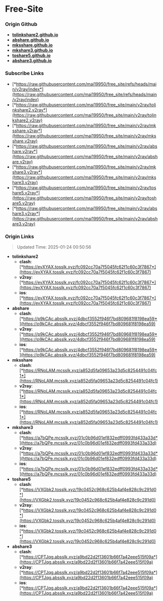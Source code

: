 # Free-Site

### Origin Github

- [**tolinkshare2.github.io**](https://github.com/tolinkshare2/tolinkshare2.github.io)
- [**abshare.github.io**](https://github.com/abshare/abshare.github.io)
- [**mksshare.github.io**](https://github.com/mksshare/mksshare.github.io)
- [**mkshare3.github.io**](https://github.com/mkshare3/mkshare3.github.io)
- [**toshare5.github.io**](https://github.com/toshare5/toshare5.github.io)
- [**abshare3.github.io**](https://github.com/abshare3/abshare3.github.io)

### Subscribe Links

- [*https://raw.githubusercontent.com/mai19950/free_site/refs/heads/main/v2ray/index*](https://raw.githubusercontent.com/mai19950/free_site/refs/heads/main/v2ray/index)
- [*https://raw.githubusercontent.com/mai19950/free_site/main/v2ray/tolinkshare2.v2ray*](https://raw.githubusercontent.com/mai19950/free_site/main/v2ray/tolinkshare2.v2ray)
- [*https://raw.githubusercontent.com/mai19950/free_site/main/v2ray/mksshare.v2ray*](https://raw.githubusercontent.com/mai19950/free_site/main/v2ray/mksshare.v2ray)
- [*https://raw.githubusercontent.com/mai19950/free_site/main/v2ray/abshare.v2ray*](https://raw.githubusercontent.com/mai19950/free_site/main/v2ray/abshare.v2ray)
- [*https://raw.githubusercontent.com/mai19950/free_site/main/v2ray/mkshare3.v2ray*](https://raw.githubusercontent.com/mai19950/free_site/main/v2ray/mkshare3.v2ray)
- [*https://raw.githubusercontent.com/mai19950/free_site/main/v2ray/toshare5.v2ray*](https://raw.githubusercontent.com/mai19950/free_site/main/v2ray/toshare5.v2ray)
- [*https://raw.githubusercontent.com/mai19950/free_site/main/v2ray/abshare3.v2ray*](https://raw.githubusercontent.com/mai19950/free_site/main/v2ray/abshare3.v2ray)

### Origin Links

> Updated Time: 2025-01-24 00:50:56

- **tolinkshare2**
  - **clash**: [*https://evXYAX.tosslk.xyz/fc092cc70a7f5045fc62f1c60c3f7867*](https://evXYAX.tosslk.xyz/fc092cc70a7f5045fc62f1c60c3f7867)
  - **v2ray**: [*https://evXYAX.tosslk.xyz/fc092cc70a7f5045fc62f1c60c3f7867*](https://evXYAX.tosslk.xyz/fc092cc70a7f5045fc62f1c60c3f7867)
  - **ios**: [*https://evXYAX.tosslk.xyz/fc092cc70a7f5045fc62f1c60c3f7867*](https://evXYAX.tosslk.xyz/fc092cc70a7f5045fc62f1c60c3f7867)
- **abshare**
  - **clash**: [*https://p9kCAc.absslk.xyz/4dbcf3552f946f7bd809681f8198ea59*](https://p9kCAc.absslk.xyz/4dbcf3552f946f7bd809681f8198ea59)
  - **v2ray**: [*https://p9kCAc.absslk.xyz/4dbcf3552f946f7bd809681f8198ea59*](https://p9kCAc.absslk.xyz/4dbcf3552f946f7bd809681f8198ea59)
  - **ios**: [*https://p9kCAc.absslk.xyz/4dbcf3552f946f7bd809681f8198ea59*](https://p9kCAc.absslk.xyz/4dbcf3552f946f7bd809681f8198ea59)
- **mksshare**
  - **clash**: [*https://RNoLAM.mcsslk.xyz/a852d5fa09653a23d5c8254491c04fc1*](https://RNoLAM.mcsslk.xyz/a852d5fa09653a23d5c8254491c04fc1)
  - **v2ray**: [*https://RNoLAM.mcsslk.xyz/a852d5fa09653a23d5c8254491c04fc1*](https://RNoLAM.mcsslk.xyz/a852d5fa09653a23d5c8254491c04fc1)
  - **ios**: [*https://RNoLAM.mcsslk.xyz/a852d5fa09653a23d5c8254491c04fc1*](https://RNoLAM.mcsslk.xyz/a852d5fa09653a23d5c8254491c04fc1)
- **mkshare3**
  - **clash**: [*https://a7bQPe.mcsslk.xyz/01c0b96d01ef832edff0993fd433a33d*](https://a7bQPe.mcsslk.xyz/01c0b96d01ef832edff0993fd433a33d)
  - **v2ray**: [*https://a7bQPe.mcsslk.xyz/01c0b96d01ef832edff0993fd433a33d*](https://a7bQPe.mcsslk.xyz/01c0b96d01ef832edff0993fd433a33d)
  - **ios**: [*https://a7bQPe.mcsslk.xyz/01c0b96d01ef832edff0993fd433a33d*](https://a7bQPe.mcsslk.xyz/01c0b96d01ef832edff0993fd433a33d)
- **toshare5**
  - **clash**: [*https://VXGbk2.tosslk.xyz/19c0452c968c625b4af4e828c9c291d0*](https://VXGbk2.tosslk.xyz/19c0452c968c625b4af4e828c9c291d0)
  - **v2ray**: [*https://VXGbk2.tosslk.xyz/19c0452c968c625b4af4e828c9c291d0*](https://VXGbk2.tosslk.xyz/19c0452c968c625b4af4e828c9c291d0)
  - **ios**: [*https://VXGbk2.tosslk.xyz/19c0452c968c625b4af4e828c9c291d0*](https://VXGbk2.tosslk.xyz/19c0452c968c625b4af4e828c9c291d0)
- **abshare3**
  - **clash**: [*https://CPTJqg.absslk.xyz/a9bd22d2f13601b66f7a42eee515f09a*](https://CPTJqg.absslk.xyz/a9bd22d2f13601b66f7a42eee515f09a)
  - **v2ray**: [*https://CPTJqg.absslk.xyz/a9bd22d2f13601b66f7a42eee515f09a*](https://CPTJqg.absslk.xyz/a9bd22d2f13601b66f7a42eee515f09a)
  - **ios**: [*https://CPTJqg.absslk.xyz/a9bd22d2f13601b66f7a42eee515f09a*](https://CPTJqg.absslk.xyz/a9bd22d2f13601b66f7a42eee515f09a)

